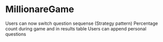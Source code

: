 # MillionareGame

Users can now switch question sequense (Strategy pattern)
Percentage count during game and in results table
Users can append personal questions

